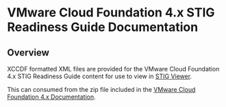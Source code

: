 # VMware Cloud Foundation 4.x STIG Readiness Guide Documentation

## Overview
XCCDF formatted XML files are provided for the VMware Cloud Foundation 4.x STIG Readiness Guide content for use to view in [STIG Viewer](https://public.cyber.mil/stigs/stig-viewing-tools/).  

This can consumed from the zip file included in the [VMware Cloud Foundation 4.x Documentation](https://core.vmware.com/resource/vmware-cloud-foundation-45-stig-readiness-guide).  
